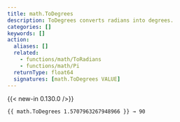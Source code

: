 ```yaml
---
title: math.ToDegrees
description: ToDegrees converts radians into degrees.
categories: []
keywords: []
action:
  aliases: []
  related:
    - functions/math/ToRadians
    - functions/math/Pi
  returnType: float64
  signatures: [math.ToDegrees VALUE]
---
```


{{< new-in 0.130.0 />}}

```go-html-template
{{ math.ToDegrees 1.5707963267948966 }} → 90
```
